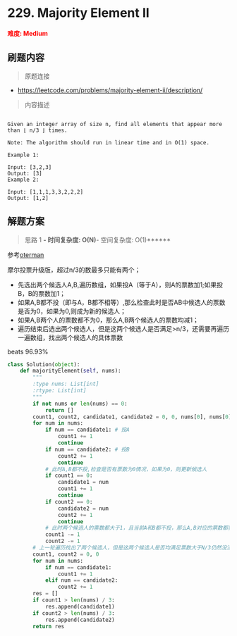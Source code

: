 # 229. Majority Element II

**<font color=red>难度: Medium</font>**

## 刷题内容

> 原题连接

* https://leetcode.com/problems/majority-element-ii/description/

> 内容描述

```

Given an integer array of size n, find all elements that appear more than ⌊ n/3 ⌋ times.

Note: The algorithm should run in linear time and in O(1) space.

Example 1:

Input: [3,2,3]
Output: [3]
Example 2:

Input: [1,1,1,3,3,2,2,2]
Output: [1,2]
```

## 解题方案

> 思路 1
******- 时间复杂度: O(N)******- 空间复杂度: O(1)******

参考[oterman](https://leetcode.com/problems/majority-element-ii/discuss/174987/topic)

摩尔投票升级版，超过n/3的数最多只能有两个；

- 先选出两个候选人A,B,遍历数组，如果投A（等于A），则A的票数加1;如果投B，B的票数加1；
- 如果A,B都不投（即与A，B都不相等）,那么检查此时是否AB中候选人的票数是否为0，如果为0,则成为新的候选人；
- 如果A,B两个人的票数都不为0，那么A,B两个候选人的票数均减1；
- 遍历结束后选出两个候选人，但是这两个候选人是否满足>n/3，还需要再遍历一遍数组，找出两个候选人的具体票数

beats 96.93%
```python
class Solution(object):
    def majorityElement(self, nums):
        """
        :type nums: List[int]
        :rtype: List[int]
        """
        if not nums or len(nums) == 0:
            return []
        count1, count2, candidate1, candidate2 = 0, 0, nums[0], nums[0]
        for num in nums:
            if num == candidate1: # 投A
                count1 += 1
                continue
            if num == candidate2: # 投B
                count2 += 1
                continue
            # 此时A,B都不投,检查是否有票数为0情况，如果为0，则更新候选人
            if count1 == 0:
                candidate1 = num
                count1 += 1
                continue
            if count2 == 0:
                candidate2 = num
                count2 += 1
                continue
            # 此时两个候选人的票数都大于1，且当前A和B都不投，那么A,B对应的票数都要--;
            count1 -= 1
            count2 -= 1
        # 上一轮遍历找出了两个候选人，但是这两个候选人是否均满足票数大于N/3仍然没法确定，需要重新遍历，确定票数
        count1, count2 = 0, 0
        for num in nums:
            if num == candidate1:
                count1 += 1
            elif num == candidate2:
                count2 += 1
        res = []
        if count1 > len(nums) / 3:
            res.append(candidate1)
        if count2 > len(nums) / 3:
            res.append(candidate2)
        return res
```
